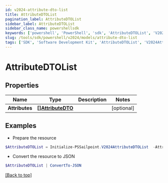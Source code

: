 ```yaml
---
id: v2024-attribute-dto-list
title: AttributeDTOList
pagination_label: AttributeDTOList
sidebar_label: AttributeDTOList
sidebar_class_name: powershellsdk
keywords: ['powershell', 'PowerShell', 'sdk', 'AttributeDTOList', 'V2024AttributeDTOList'] 
slug: /tools/sdk/powershell/v2024/models/attribute-dto-list
tags: ['SDK', 'Software Development Kit', 'AttributeDTOList', 'V2024AttributeDTOList']
---
```



# AttributeDTOList

## Properties

Name | Type | Description | Notes
------------ | ------------- | ------------- | -------------
**Attributes** | [**[]AttributeDTO**](attribute-dto) |  | [optional] 

## Examples

- Prepare the resource
```powershell
$AttributeDTOList = Initialize-PSSailpoint.V2024AttributeDTOList  -Attributes [{key=iscPrivacy, name=Privacy, multiselect=false, status=active, type=governance, objectTypes=[all], description=Specifies the level of privacy associated with an access item., values=[{value=public, name=Public, status=active}]}]
```

- Convert the resource to JSON
```powershell
$AttributeDTOList | ConvertTo-JSON
```


[[Back to top]](#) 

